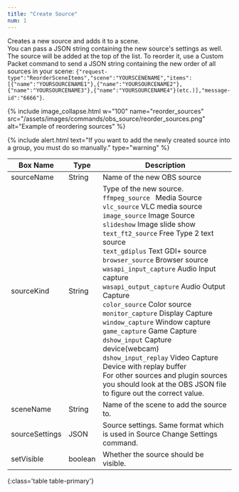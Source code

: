 ```yaml
---
title: "Create Source"
num: 1
---
```



Creates a new source and adds it to a scene.\
You can pass a JSON string containing the new source's settings as well.\
The source will be added at the top of the list. To reorder it, use a Custom Packet command to send a JSON string containing the new order of all sources in your scene: `{"request-type":"ReorderSceneItems","scene":"YOURSCENENAME","items":[{"name":"YOURSOURCENAME1"},{"name":"YOURSOURCENAME2"},{"name":"YOURSOURCENAME3"},{"name":"YOURSOURCENAME4"}(etc.)],"message-id":"6666"}`. 

{% include image_collapse.html w="100" name="reorder_sources" src="/assets/images/commands/obs_source/reorder_sources.png" alt="Example of reordering sources" %}

{% include alert.html text="If you want to add the newly created source into a group, you must do so manually." type="warning" %} 

| Box Name | Type | Description | 
|-------|--------|--------
|sourceName|String|Name of the new OBS source
|sourceKind|String|Type of the new source. <br/> `ffmpeg_source ` Media Source <br/> `vlc_source` VLC media source  <br/> `image_source` Image Source  <br/>`slideshow` Image slide show  <br/>`text_ft2_source` Free Type 2 text source  <br/>`text_gdiplus` Text GDI+ source  <br/>`browser_source` Browser source  <br/>`wasapi_input_capture` Audio Input capture  <br/>`wasapi_output_capture` Audio Output Capture  <br/>`color_source` Color source  <br/>`monitor_capture` Display Capture  <br/>`window_capture` Window capture  <br/>`game_capture` Game Capture  <br/>`dshow_input` Capture device(webcam)  <br/>`dshow_input_replay`  Video Capture Device with replay buffer  <br/> For other sources and plugin sources you should look at the OBS JSON file to figure out the correct value.
|sceneName|String|Name of the scene to add the source to.|
|sourceSettings |	JSON |	Source settings. Same format which is used in Source Change Settings command.|
|setVisible|	boolean	|Whether the source should be visible.|
{:class='table table-primary'}









